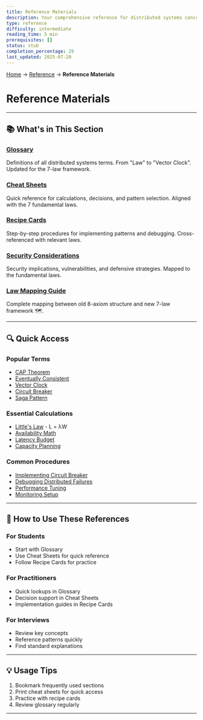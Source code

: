 ```yaml
---
title: Reference Materials
description: Your comprehensive reference for distributed systems concepts, terms, and practical guides.
type: reference
difficulty: intermediate
reading_time: 5 min
prerequisites: []
status: stub
completion_percentage: 29
last_updated: 2025-07-20
---
```


<!-- Navigation -->
[Home](../introduction/index.md) → [Reference](index.md) → **Reference Materials**

# Reference Materials

---

## 📚 What's in This Section

### [Glossary](glossary.md)
Definitions of all distributed systems terms. From "Law" to "Vector Clock". Updated for the 7-law framework.

### [Cheat Sheets](cheat-sheets.md)
Quick reference for calculations, decisions, and pattern selection. Aligned with the 7 fundamental laws.

### [Recipe Cards](recipe-cards.md)
Step-by-step procedures for implementing patterns and debugging. Cross-referenced with relevant laws.

### [Security Considerations](security.md)
Security implications, vulnerabilities, and defensive strategies. Mapped to the fundamental laws.

### [Law Mapping Guide](axiom-mapping-guide.md)
Complete mapping between old 8-axiom structure and new 7-law framework 🗺️.

---

## 🔍 Quick Access

### Popular Terms
- [CAP Theorem](glossary.md#cap-theorem)
- [Eventually Consistent](glossary.md#eventually-consistent)
- [Vector Clock](glossary.md#vector-clock)
- [Circuit Breaker](../patterns/circuit-breaker.md)
- [Saga Pattern](glossary.md#saga-pattern)

### Essential Calculations
- [Little's Law](cheat-sheets.md#littles-law) - L = λW
- [Availability Math](cheat-sheets.md#availability-math)
- [Latency Budget](../part1-laws/axiom2-asynchrony/index.md)
- [Capacity Planning](../part1-laws/axiom4-tradeoffs/index.md)

### Common Procedures
- [Implementing Circuit Breaker](../patterns/circuit-breaker.md)
- [Debugging Distributed Failures](../part1-laws/axiom1-failure/index.md)
- [Performance Tuning](recipe-cards.md#recipe-performance-investigation)
- [Monitoring Setup](recipe-cards.md#recipe-essential-observability-stack)

---

## 📖 How to Use These References

### For Students
- Start with Glossary
- Use Cheat Sheets for quick reference
- Follow Recipe Cards for practice

### For Practitioners
- Quick lookups in Glossary
- Decision support in Cheat Sheets
- Implementation guides in Recipe Cards

### For Interviews
- Review key concepts
- Reference patterns quickly
- Find standard explanations

---

## 💡 Usage Tips

1. Bookmark frequently used sections
2. Print cheat sheets for quick access
3. Practice with recipe cards
4. Review glossary regularly

---

